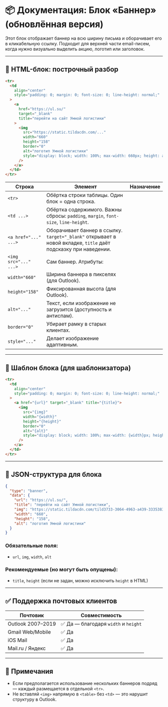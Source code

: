 # 📦 Документация: Блок «Баннер» (обновлённая версия)

Этот блок отображает баннер на всю ширину письма и оборачивает его в кликабельную ссылку. Подходит для верхней части email-писем, когда нужно визуально выделить акцию, логотип или заголовок.

---

## 🧱 HTML-блок: построчный разбор

```html
<tr>
  <td
    align="center"
    style="padding: 0; margin: 0; font-size: 0; line-height: normal;"
  >
    <a
      href="https://ul.su/"
      target="_blank"
      title="перейти на сайт Умной логистики"
    >
      <img
        src="https://static.tildacdn.com/..."
        width="660"
        height="158"
        border="0"
        alt="логотип Умной логистики"
        style="display: block; width: 100%; max-width: 660px; height: auto;"
      />
    </a>
  </td>
</tr>
```

| Строка                | Элемент                                                                                                         | Назначение |
| --------------------- | --------------------------------------------------------------------------------------------------------------- | ---------- |
| `<tr>`                | Обёртка строки таблицы. Один блок = одна строка.                                                                |
| `<td ...>`            | Обёртка содержимого. Важны сбросы: `padding`, `margin`, `font-size`, `line-height`.                             |
| `<a href="..." ...>`  | Оборачивает баннер в ссылку. `target="_blank"` открывает в новой вкладке, `title` даёт подсказку при наведении. |
| `<img src="..." ...>` | Сам баннер. Атрибуты:                                                                                           |
| `width="660"`         | Ширина баннера в пикселях (для Outlook).                                                                        |
| `height="158"`        | Фиксированная высота (для Outlook).                                                                             |
| `alt="..."`           | Текст, если изображение не загрузится (доступность и антиспам).                                                 |
| `border="0"`          | Убирает рамку в старых клиентах.                                                                                |
| `style="..."`         | Делает изображение адаптивным.                                                                                  |

---

## 🧩 Шаблон блока (для шаблонизатора)

```html
<tr>
  <td
    align="center"
    style="padding: 0; margin: 0; font-size: 0; line-height: normal;"
  >
    <a href="{url}" target="_blank" title="{title}">
      <img
        src="{img}"
        width="{width}"
        height="{height}"
        border="0"
        alt="{alt}"
        style="display: block; width: 100%; max-width: {width}px; height: auto;"
      />
    </a>
  </td>
</tr>
```

---

## 📄 JSON-структура для блока

```json
{
  "type": "banner",
  "data": {
    "url": "https://ul.su/",
    "title": "перейти на сайт Умной логистики",
    "img": "https://static.tildacdn.com/tild3733-3064-4963-a439-333538373538/Slice_7.png",
    "width": "660",
    "height": "158",
    "alt": "логотип Умной логистики"
  }
}
```

### Обязательные поля:

- `url`, `img`, `width`, `alt`

### Рекомендуемые (но могут быть опущены):

- `title`, `height` (если не задан, можно исключить `height` в HTML)

---

## ✅ Поддержка почтовых клиентов

| Почтовик          | Совместимость                        |
| ----------------- | ------------------------------------ |
| Outlook 2007–2019 | ✅ Да — благодаря `width` и `height` |
| Gmail Web/Mobile  | ✅ Да                                |
| iOS Mail          | ✅ Да                                |
| Mail.ru / Яндекс  | ✅ Да                                |

---

## 📝 Примечания

- Если предполагается использование нескольких баннеров подряд — каждый размещается в отдельной `<tr>`.
- Не вставляй `<img>` напрямую в `<table>` без `<td>` — это нарушит структуру в Outlook.
